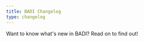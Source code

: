 ```yaml
---
title: BADI Changelog
type: changelog
---
```


Want to know what's new in BADI? Read on to find out!